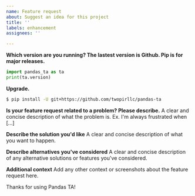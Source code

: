 ```yaml
---
name: Feature request
about: Suggest an idea for this project
title: ''
labels: enhancement
assignees: ''

---
```


**Which version are you running? The lastest version is Github. Pip is for major releases.**
```python
import pandas_ta as ta
print(ta.version)
```

**Upgrade.**
```sh
$ pip install -U git+https://github.com/twopirllc/pandas-ta
```

**Is your feature request related to a problem? Please describe.**
A clear and concise description of what the problem is. Ex. I'm always frustrated when [...]

**Describe the solution you'd like**
A clear and concise description of what you want to happen.

**Describe alternatives you've considered**
A clear and concise description of any alternative solutions or features you've considered.

**Additional context**
Add any other context or screenshots about the feature request here.

Thanks for using Pandas TA!
